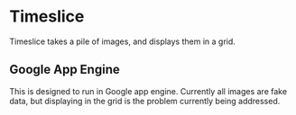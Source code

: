 # Timeslice

Timeslice takes a pile of images, and displays them in a grid.

## Google App Engine

This is designed to run in Google app engine. Currently all images
are fake data, but displaying in the grid is the problem currently
being addressed.